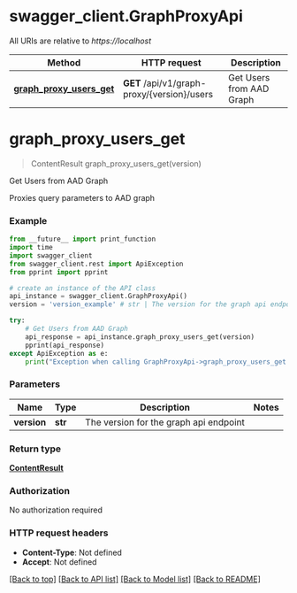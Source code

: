 # swagger_client.GraphProxyApi

All URIs are relative to *https://localhost*

Method | HTTP request | Description
------------- | ------------- | -------------
[**graph_proxy_users_get**](GraphProxyApi.md#graph_proxy_users_get) | **GET** /api/v1/graph-proxy/{version}/users | Get Users from AAD Graph


# **graph_proxy_users_get**
> ContentResult graph_proxy_users_get(version)

Get Users from AAD Graph

Proxies query parameters to AAD graph

### Example
```python
from __future__ import print_function
import time
import swagger_client
from swagger_client.rest import ApiException
from pprint import pprint

# create an instance of the API class
api_instance = swagger_client.GraphProxyApi()
version = 'version_example' # str | The version for the graph api endpoint

try:
    # Get Users from AAD Graph
    api_response = api_instance.graph_proxy_users_get(version)
    pprint(api_response)
except ApiException as e:
    print("Exception when calling GraphProxyApi->graph_proxy_users_get: %s\n" % e)
```

### Parameters

Name | Type | Description  | Notes
------------- | ------------- | ------------- | -------------
 **version** | **str**| The version for the graph api endpoint | 

### Return type

[**ContentResult**](ContentResult.md)

### Authorization

No authorization required

### HTTP request headers

 - **Content-Type**: Not defined
 - **Accept**: Not defined

[[Back to top]](#) [[Back to API list]](../README.md#documentation-for-api-endpoints) [[Back to Model list]](../README.md#documentation-for-models) [[Back to README]](../README.md)

